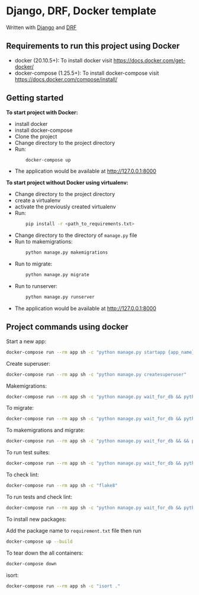 # Django, DRF, Docker template

Written with [Django](https://www.djangoproject.com/) and [DRF](https://www.django-rest-framework.org/)

## Requirements to run this project using Docker

- docker (20.10.5+): To install docker visit https://docs.docker.com/get-docker/
- docker-compose (1.25.5+): To install docker-compose visit https://docs.docker.com/compose/install/


## Getting started

**To start project with Docker:**
 - install docker
 - install docker-compose
 - Clone the project  
 - Change directory to the project directory 
 - Run:
    ```bash
        docker-compose up
    ```
  - The application would be available at http://127.0.0.1:8000

**To start project without Docker using virtualenv:**
 - Change directory to the project directory     
 - create a virtualenv
 - activate the previously created virtualenv
 - Run:
    ```bash
        pip install -r <path_to_requirements.txt>
    ```
 - Change directory to the directory of ```manage.py``` file
 - Run to makemigrations: 
    ```bash
        python manage.py makemigrations
    ```
 - Run to migrate:
    ```bash
        python manage.py migrate
    ```
 - Run to runserver:
    ```bash
        python manage.py runserver
    ```
  - The application would be available at http://127.0.0.1:8000


## Project commands using docker

Start a new app:

```bash
docker-compose run --rm app sh -c "python manage.py startapp {app_name}"
```

Create superuser:

```bash
docker-compose run --rm app sh -c "python manage.py createsuperuser"
```

Makemigrations:

```bash
docker-compose run --rm app sh -c "python manage.py wait_for_db && python manage.py makemigrations"
```

To migrate:

```bash
docker-compose run --rm app sh -c "python manage.py wait_for_db && python manage.py migrate"
```

To makemigrations and migrate:

```bash
docker-compose run --rm app sh -c "python manage.py wait_for_db && && python manage.py makemigrations && python manage.py migrate"
```

To run test suites:

```bash
docker-compose run --rm app sh -c "python manage.py wait_for_db && python manage.py test"
```

To check lint:

```bash
docker-compose run --rm app sh -c "flake8"
```

To run tests and check lint:

```bash
docker-compose run --rm app sh -c "python manage.py wait_for_db && python manage.py test && flake8"
```

To install new packages:

Add the package name to  ```requirement.txt``` file
then run 

```bash
docker-compose up --build
```

To tear down the all containers:

```bash
docker-compose down
```

isort:

```bash
docker-compose run --rm app sh -c "isort ."
```
